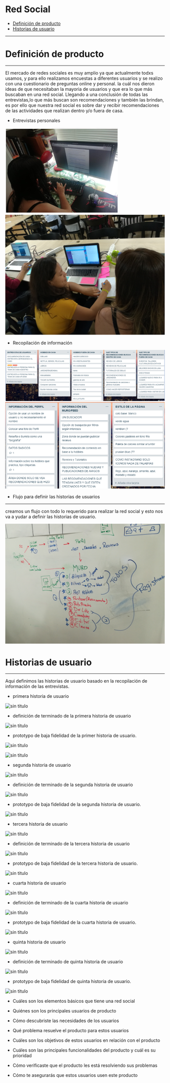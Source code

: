 # Red Social
* [Definición de producto](#Definición-de-producto)
* [Historias de usuario](#Historia-de-usuario)


***
# Definición de producto
***
El mercado de redes sociales es muy amplio ya que actualmente todxs usamos, y para ello realizamos encuestas a diferentes usuarios y se realizo con una cuestionario de preguntas online y personal.
la cuál nos dieron ideas de que necesitaban la mayoria de usuarios y que era lo que más buscaban en una red social.
Llegando a una conclusión de todas las entrevistas,lo que más buscan son recomendaciones y también las brindan, es por ello que nuestra red social es sobre dar y recibir recomendaciones de las actividades que realizan dentro y/o fuera de casa.

* Entrevistas personales

![sin titulo](./src/imagenes/entrevista1.PNG)
![sin titulo](./src/imagenes/entrevista2.jpg)

* Recopilación de información 

![sin titulo](./src/imagenes/img1.PNG)
![sin titulo](./src/imagenes/img2.PNG)

* Flujo para definir las historias de usuarios

*** 
creamos un flujo con todo lo requerido para realizar la red social y esto nos va a yudar a definir las historias de usuario.

![sin titulo](./src/imagenes/flujo.jpg)


# Historias de usuario

***
Aqui definimos las historias de usuario basado en la recopilación de información de las entrevistas.

* primera historia de usuario

![sin titulo](./src/imagenes/historia1.jpg)

* definición de terminado de la primera historia de usuario

![sin titulo](./src/imagenes/terminado1.jpg)

* prototypo de baja fidelidad de la primer historia de usuario.

![sin titulo](./src/imagenes/prototypo1.jpg)

![sin titulo](./src/imagenes/prototypo1.2.jpg)

* segunda historia de usuario

![sin titulo](./src/imagenes/historia2.jpg)

* definición de terminado de la segunda historia de usuario

![sin titulo](./src/imagenes/terminado2.PNG)

* prototypo de baja fidelidad de la segunda historia de usuario.

![sin titulo](./src/imagenes/prototypo2.jpg)

* tercera historia de usuario

![sin titulo](./src/imagenes/historia3.jpg)

* definición de terminado de la tercera historia de usuario

![sin titulo](./src/imagenes/terminado3.jpg)

* prototypo de baja fidelidad de la tercera historia de usuario.

![sin titulo](./src/imagenes/prototypo3.jpg)

* cuarta historia de usuario

![sin titulo](./src/imagenes/historia4.jpg)

* definición de terminado de la cuarta historia de usuario

![sin titulo](./src/imagenes/terminado4.jpg)

* prototypo de baja fidelidad de la cuarta  historia de usuario.

![sin titulo](./src/imagenes/prototypo4.jpg)

* quinta historia de usuario

![sin titulo](./src/imagenes/historia5.jpg)

* definición de terminado de quinta historia de usuario

![sin titulo](./src/imagenes/terminado5.jpg)

* prototypo de baja fidelidad de quinta historia de usuario.

![sin titulo](./src/imagenes/prototypo5.jpg)


* Cuáles son los elementos básicos que tiene una red social

* Quiénes son los principales usuarios de producto

* Cómo descubriste las necesidades de los usuarios

* Qué problema resuelve el producto para estos usuarios

* Cuáles son los objetivos de estos usuarios en relación con el producto

* Cuáles son las principales funcionalidades del producto y cuál es su prioridad

* Cómo verificaste que el producto les está resolviendo sus problemas

* Cómo te asegurarás que estos usuarios usen este producto

